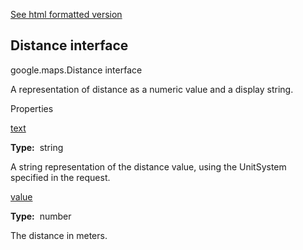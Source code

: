 [See html formatted version](https://huasofoundries.github.io/google-maps-documentation/Distance.html)


Distance interface
------------------

google.maps.Distance interface

A representation of distance as a numeric value and a display string.

Properties

[text](#Distance.text)

**Type:**  string

A string representation of the distance value, using the UnitSystem specified in the request.

[value](#Distance.value)

**Type:**  number

The distance in meters.